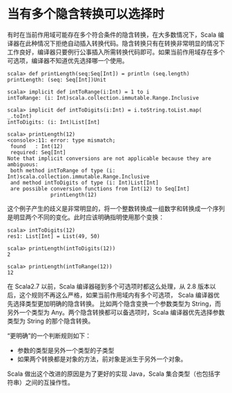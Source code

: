 # 当有多个隐含转换可以选择时 

有时在当前作用域可能存在多个符合条件的隐含转换，在大多数情况下，Scala 编译器在此种情况下拒绝自动插入转换代码。隐含转换只有在转换非常明显的情况下工作良好，编译器只要例行公事插入所需转换代码即可。如果当前作用域存在多个可选项，编译器不知道优先选择哪一个使用。

```
scala> def printLength(seq:Seq[Int]) = println (seq.length)
printLength: (seq: Seq[Int])Unit
```

```
scala> implicit def intToRange(i:Int) = 1 to i
intToRange: (i: Int)scala.collection.immutable.Range.Inclusive
```

```
scala> implicit def intToDigits(i:Int) = i.toString.toList.map( _.toInt)
intToDigits: (i: Int)List[Int]
```

```
scala> printLength(12)
<console>:11: error: type mismatch;
 found   : Int(12)
 required: Seq[Int]
Note that implicit conversions are not applicable because they are ambiguous:
 both method intToRange of type (i: Int)scala.collection.immutable.Range.Inclusive
 and method intToDigits of type (i: Int)List[Int]
 are possible conversion functions from Int(12) to Seq[Int]
              printLength(12)
```

这个例子产生的歧义是非常明显的，将一个整数转换成一组数字和转换成一个序列是明显两个不同的变化。此时应该明确指明使用那个变换：

```
scala> intToDigits(12)
res1: List[Int] = List(49, 50)
```

```
scala> printLength(intToDigits(12))
2
```

```
scala> printLength(intToRange(12))
12
```

在 Scala2.7 以前，Scala 编译器碰到多个可选项时都这么处理，从 2.8 版本以后，这个规则不再这么严格，如果当前作用域内有多个可选项， Scala 编译器优先选择类型更加明确的隐含转换。 比如两个隐含变换一个参数类型为 String，而另外一个类型为 Any。两个隐含转换都可以备选项时，Scala 编译器优先选择参数类型为 String 的那个隐含转换。

“更明确”的一个判断规则如下：

- 参数的类型是另外一个类型的子类型
- 如果两个转换都是对象的方法，前对象是派生于另外一个对象。

Scala 做出这个改进的原因是为了更好的实现 Java，Scala 集合类型（也包括字符串）之间的互操作性。
 
 
